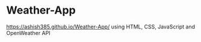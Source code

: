 # Weather-App
https://ashish385.github.io/Weather-App/
using HTML, CSS, JavaScript and OpenWeather API
